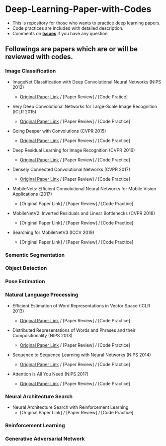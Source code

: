 # Deep-Learning-Paper-with-Codes

* This is repository for those who wants to practice deep learning papers.
* Code practices are included with detailed description.
* Comments on [**Issues**](https://github.com/EggPudding/Deep-Learning-Practice-with-Codes/issues) if you have any question

## Followings are papers which are or will be reviewed with codes.
### Image Classification
* ImageNet Classification with Deep Convolutional Neural Networks (NIPS 2012)
  * [Original Paper Link](https://proceedings.neurips.cc/paper/2012/hash/c399862d3b9d6b76c8436e924a68c45b-Abstract.html) / [Paper Review] / [Code Pratice]

* Very Deep Convolutional Networks for Large-Scale Image Recognition (ICLR 2015)
  * [Original Paper Link](https://arxiv.org/abs/1409.1556) / [Paper Review] / [Code Practice]

* Going Deeper with Convolutions (CVPR 2015)
  * [Original Paper Link](https://arxiv.org/abs/1409.4842) / [Paper Review] / [Code Practice]

* Deep Residual Learning for Image Recognition (CVPR 2016)
  * [Original Paper Link](https://arxiv.org/abs/1512.03385) / [Paper Review] / [Code Practice]
  
* Densely Connected Convolutional Networks (CVPR 2017)
  * [Original Paper Link](https://arxiv.org/abs/1608.06993) / [Paper Review] / [Code Practice]
  
* MobileNets: Efficient Convolutional Neural Networks for Mobile Vision Applications (2017)
  * [Original Paper Link] / [Paper Review] / [Code Practice]
  
* MobileNetV2: Inverted Residuals and Linear Bottlenecks (CVPR 2018)
  * [Original Paper Link] / [Paper Review] / [Code Practice]
  
* Searching for MobileNetV3 (ICCV 2019)
  * [Original Paper Link] / [Paper Review] / [Code Practice]
  
### Sementic Segmentation

### Object Detection

### Pose Estimation

### Natural Language Processing

* Efficient Estimation of Word Representations in Vector Space (ICLR 2013)
  * [Original Paper Link](https://arxiv.org/abs/1301.3781) / [Paper Review] / [Code Practice]
  
* Distributed Representations of Words and Phrases and their Compositionality (NIPS 2013)
  * [Original Paper Link](https://arxiv.org/abs/1310.4546) / [Paper Review] / [Code Practice]
 
* Sequence to Sequence Learning with Neural Networks (NIPS 2014)
  * [Original Paper Link](https://arxiv.org/abs/1409.3215) / [Paper Review] / [Code Practice]
  
* Attention is All You Need (NIPS 2017)
  * [Original Paper Link](https://arxiv.org/abs/1706.03762) / [Paper Review] / [Code Practice]

### Neural Architecture Search

* Neural Architecture Search with Reinforcement Learning
  * [Original Paper Link] / [Paper Review] / [Code Practice]
  
### Reinforcement Learning

### Generative Adversarial Network

